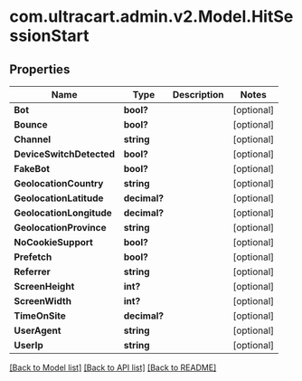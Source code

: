 # com.ultracart.admin.v2.Model.HitSessionStart
## Properties

Name | Type | Description | Notes
------------ | ------------- | ------------- | -------------
**Bot** | **bool?** |  | [optional] 
**Bounce** | **bool?** |  | [optional] 
**Channel** | **string** |  | [optional] 
**DeviceSwitchDetected** | **bool?** |  | [optional] 
**FakeBot** | **bool?** |  | [optional] 
**GeolocationCountry** | **string** |  | [optional] 
**GeolocationLatitude** | **decimal?** |  | [optional] 
**GeolocationLongitude** | **decimal?** |  | [optional] 
**GeolocationProvince** | **string** |  | [optional] 
**NoCookieSupport** | **bool?** |  | [optional] 
**Prefetch** | **bool?** |  | [optional] 
**Referrer** | **string** |  | [optional] 
**ScreenHeight** | **int?** |  | [optional] 
**ScreenWidth** | **int?** |  | [optional] 
**TimeOnSite** | **decimal?** |  | [optional] 
**UserAgent** | **string** |  | [optional] 
**UserIp** | **string** |  | [optional] 


[[Back to Model list]](../README.md#documentation-for-models) [[Back to API list]](../README.md#documentation-for-api-endpoints) [[Back to README]](../README.md)

